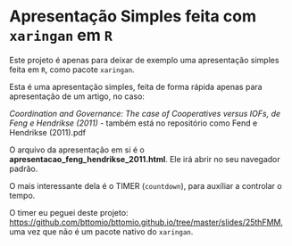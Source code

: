 # Apresentação Simples feita com `xaringan` em `R`

Este projeto é apenas para deixar de exemplo uma apresentação simples feita em `R`, como pacote `xaringan`. 

Esta é uma apresentação simples, feita de forma rápida apenas para apresentação de um artigo, no caso: 

_Coordination and Governance: The case of Cooperatives versus IOFs, de Feng e Hendrikse (2011)_ - também está no repositório como Fend e Hendrikse (2011).pdf

O arquivo da apresentação em si é o **apresentacao_feng_hendrikse_2011.html**.
Ele irá abrir no seu navegador padrão.

O mais interessante dela é o TIMER (`countdown`), para auxíliar a controlar o tempo.

O timer eu peguei deste projeto: https://github.com/bttomio/bttomio.github.io/tree/master/slides/25thFMM, uma vez que não é um pacote nativo do `xaringan`.

